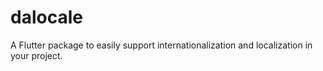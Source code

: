 # dalocale
A Flutter package to easily support internationalization and localization in your project.

